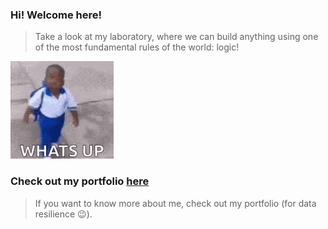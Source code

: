 ### Hi! Welcome here!
 > Take a look at my laboratory, where we can build anything using one of the most fundamental rules of the world: logic!

[![alt text](whatsup.png)](https://fake-gabriel-portifolio.netlify.app/)

### Check out my portfolio [here](https://gabriel-malenowitch.vercel.app/)

> If you want to know more about me, check out my portfolio (for data resilience 😉).
 
